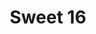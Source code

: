 ---
ee_id_thing: '32'
site: '1'
type: '2'
inv_num: 2006-001
url: 2006-001-sweet16
title: Sweet 16
year: '2006'
display_year: '2006'
medium: Dual channel video
dims: 15:55 minutes
pitch: "​Intro to GNR’s Sweet Child O Mine phased."
ps: ''
live_url: ''
related: "[93] [2006-005-sweet16] 2006-005 Sweet 16"
youtube: ''
related_code: ''
imgs: sweet-16-2006-001-install-2-database-ih_1.jpg
subheading: "(Video)"
download: ''
add_credit: ''
commission: ''
layout: things-i-made
---